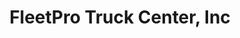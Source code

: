 ---
title: "FleetPro Truck Center, Inc"
url: /fletcher/fleetpro-truck-center-inc/
shop: car repair
---